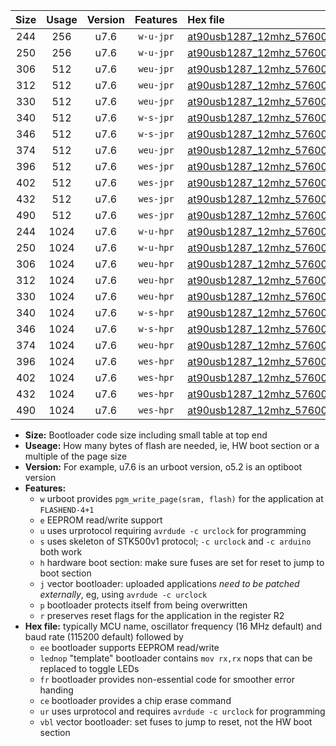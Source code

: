 |Size|Usage|Version|Features|Hex file|
|:-:|:-:|:-:|:-:|:--|
|244|256|u7.6|`w-u-jpr`|[at90usb1287_12mhz_57600bps_ur_vbl.hex](https://raw.githubusercontent.com/stefanrueger/urboot/main/bootloaders/at90usb1287/fcpu_12mhz/57600_bps/at90usb1287_12mhz_57600bps_ur_vbl.hex)|
|250|256|u7.6|`w-u-jpr`|[at90usb1287_12mhz_57600bps_lednop_ur_vbl.hex](https://raw.githubusercontent.com/stefanrueger/urboot/main/bootloaders/at90usb1287/fcpu_12mhz/57600_bps/at90usb1287_12mhz_57600bps_lednop_ur_vbl.hex)|
|306|512|u7.6|`weu-jpr`|[at90usb1287_12mhz_57600bps_ee_ur_vbl.hex](https://raw.githubusercontent.com/stefanrueger/urboot/main/bootloaders/at90usb1287/fcpu_12mhz/57600_bps/at90usb1287_12mhz_57600bps_ee_ur_vbl.hex)|
|312|512|u7.6|`weu-jpr`|[at90usb1287_12mhz_57600bps_ee_lednop_ur_vbl.hex](https://raw.githubusercontent.com/stefanrueger/urboot/main/bootloaders/at90usb1287/fcpu_12mhz/57600_bps/at90usb1287_12mhz_57600bps_ee_lednop_ur_vbl.hex)|
|330|512|u7.6|`weu-jpr`|[at90usb1287_12mhz_57600bps_ee_lednop_fr_ur_vbl.hex](https://raw.githubusercontent.com/stefanrueger/urboot/main/bootloaders/at90usb1287/fcpu_12mhz/57600_bps/at90usb1287_12mhz_57600bps_ee_lednop_fr_ur_vbl.hex)|
|340|512|u7.6|`w-s-jpr`|[at90usb1287_12mhz_57600bps_vbl.hex](https://raw.githubusercontent.com/stefanrueger/urboot/main/bootloaders/at90usb1287/fcpu_12mhz/57600_bps/at90usb1287_12mhz_57600bps_vbl.hex)|
|346|512|u7.6|`w-s-jpr`|[at90usb1287_12mhz_57600bps_lednop_vbl.hex](https://raw.githubusercontent.com/stefanrueger/urboot/main/bootloaders/at90usb1287/fcpu_12mhz/57600_bps/at90usb1287_12mhz_57600bps_lednop_vbl.hex)|
|374|512|u7.6|`weu-jpr`|[at90usb1287_12mhz_57600bps_ee_lednop_fr_ce_ur_vbl.hex](https://raw.githubusercontent.com/stefanrueger/urboot/main/bootloaders/at90usb1287/fcpu_12mhz/57600_bps/at90usb1287_12mhz_57600bps_ee_lednop_fr_ce_ur_vbl.hex)|
|396|512|u7.6|`wes-jpr`|[at90usb1287_12mhz_57600bps_ee_vbl.hex](https://raw.githubusercontent.com/stefanrueger/urboot/main/bootloaders/at90usb1287/fcpu_12mhz/57600_bps/at90usb1287_12mhz_57600bps_ee_vbl.hex)|
|402|512|u7.6|`wes-jpr`|[at90usb1287_12mhz_57600bps_ee_lednop_vbl.hex](https://raw.githubusercontent.com/stefanrueger/urboot/main/bootloaders/at90usb1287/fcpu_12mhz/57600_bps/at90usb1287_12mhz_57600bps_ee_lednop_vbl.hex)|
|432|512|u7.6|`wes-jpr`|[at90usb1287_12mhz_57600bps_ee_lednop_fr_vbl.hex](https://raw.githubusercontent.com/stefanrueger/urboot/main/bootloaders/at90usb1287/fcpu_12mhz/57600_bps/at90usb1287_12mhz_57600bps_ee_lednop_fr_vbl.hex)|
|490|512|u7.6|`wes-jpr`|[at90usb1287_12mhz_57600bps_ee_lednop_fr_ce_vbl.hex](https://raw.githubusercontent.com/stefanrueger/urboot/main/bootloaders/at90usb1287/fcpu_12mhz/57600_bps/at90usb1287_12mhz_57600bps_ee_lednop_fr_ce_vbl.hex)|
|244|1024|u7.6|`w-u-hpr`|[at90usb1287_12mhz_57600bps_ur.hex](https://raw.githubusercontent.com/stefanrueger/urboot/main/bootloaders/at90usb1287/fcpu_12mhz/57600_bps/at90usb1287_12mhz_57600bps_ur.hex)|
|250|1024|u7.6|`w-u-hpr`|[at90usb1287_12mhz_57600bps_lednop_ur.hex](https://raw.githubusercontent.com/stefanrueger/urboot/main/bootloaders/at90usb1287/fcpu_12mhz/57600_bps/at90usb1287_12mhz_57600bps_lednop_ur.hex)|
|306|1024|u7.6|`weu-hpr`|[at90usb1287_12mhz_57600bps_ee_ur.hex](https://raw.githubusercontent.com/stefanrueger/urboot/main/bootloaders/at90usb1287/fcpu_12mhz/57600_bps/at90usb1287_12mhz_57600bps_ee_ur.hex)|
|312|1024|u7.6|`weu-hpr`|[at90usb1287_12mhz_57600bps_ee_lednop_ur.hex](https://raw.githubusercontent.com/stefanrueger/urboot/main/bootloaders/at90usb1287/fcpu_12mhz/57600_bps/at90usb1287_12mhz_57600bps_ee_lednop_ur.hex)|
|330|1024|u7.6|`weu-hpr`|[at90usb1287_12mhz_57600bps_ee_lednop_fr_ur.hex](https://raw.githubusercontent.com/stefanrueger/urboot/main/bootloaders/at90usb1287/fcpu_12mhz/57600_bps/at90usb1287_12mhz_57600bps_ee_lednop_fr_ur.hex)|
|340|1024|u7.6|`w-s-hpr`|[at90usb1287_12mhz_57600bps.hex](https://raw.githubusercontent.com/stefanrueger/urboot/main/bootloaders/at90usb1287/fcpu_12mhz/57600_bps/at90usb1287_12mhz_57600bps.hex)|
|346|1024|u7.6|`w-s-hpr`|[at90usb1287_12mhz_57600bps_lednop.hex](https://raw.githubusercontent.com/stefanrueger/urboot/main/bootloaders/at90usb1287/fcpu_12mhz/57600_bps/at90usb1287_12mhz_57600bps_lednop.hex)|
|374|1024|u7.6|`weu-hpr`|[at90usb1287_12mhz_57600bps_ee_lednop_fr_ce_ur.hex](https://raw.githubusercontent.com/stefanrueger/urboot/main/bootloaders/at90usb1287/fcpu_12mhz/57600_bps/at90usb1287_12mhz_57600bps_ee_lednop_fr_ce_ur.hex)|
|396|1024|u7.6|`wes-hpr`|[at90usb1287_12mhz_57600bps_ee.hex](https://raw.githubusercontent.com/stefanrueger/urboot/main/bootloaders/at90usb1287/fcpu_12mhz/57600_bps/at90usb1287_12mhz_57600bps_ee.hex)|
|402|1024|u7.6|`wes-hpr`|[at90usb1287_12mhz_57600bps_ee_lednop.hex](https://raw.githubusercontent.com/stefanrueger/urboot/main/bootloaders/at90usb1287/fcpu_12mhz/57600_bps/at90usb1287_12mhz_57600bps_ee_lednop.hex)|
|432|1024|u7.6|`wes-hpr`|[at90usb1287_12mhz_57600bps_ee_lednop_fr.hex](https://raw.githubusercontent.com/stefanrueger/urboot/main/bootloaders/at90usb1287/fcpu_12mhz/57600_bps/at90usb1287_12mhz_57600bps_ee_lednop_fr.hex)|
|490|1024|u7.6|`wes-hpr`|[at90usb1287_12mhz_57600bps_ee_lednop_fr_ce.hex](https://raw.githubusercontent.com/stefanrueger/urboot/main/bootloaders/at90usb1287/fcpu_12mhz/57600_bps/at90usb1287_12mhz_57600bps_ee_lednop_fr_ce.hex)|

- **Size:** Bootloader code size including small table at top end
- **Useage:** How many bytes of flash are needed, ie, HW boot section or a multiple of the page size
- **Version:** For example, u7.6 is an urboot version, o5.2 is an optiboot version
- **Features:**
  + `w` urboot provides `pgm_write_page(sram, flash)` for the application at `FLASHEND-4+1`
  + `e` EEPROM read/write support
  + `u` uses urprotocol requiring `avrdude -c urclock` for programming
  + `s` uses skeleton of STK500v1 protocol; `-c urclock` and `-c arduino` both work
  + `h` hardware boot section: make sure fuses are set for reset to jump to boot section
  + `j` vector bootloader: uploaded applications *need to be patched externally*, eg, using `avrdude -c urclock`
  + `p` bootloader protects itself from being overwritten
  + `r` preserves reset flags for the application in the register R2
- **Hex file:** typically MCU name, oscillator frequency (16 MHz default) and baud rate (115200 default) followed by
  + `ee` bootloader supports EEPROM read/write
  + `lednop` "template" bootloader contains `mov rx,rx` nops that can be replaced to toggle LEDs
  + `fr` bootloader provides non-essential code for smoother error handing
  + `ce` bootloader provides a chip erase command
  + `ur` uses urprotocol and requires `avrdude -c urclock` for programming
  + `vbl` vector bootloader: set fuses to jump to reset, not the HW boot section
